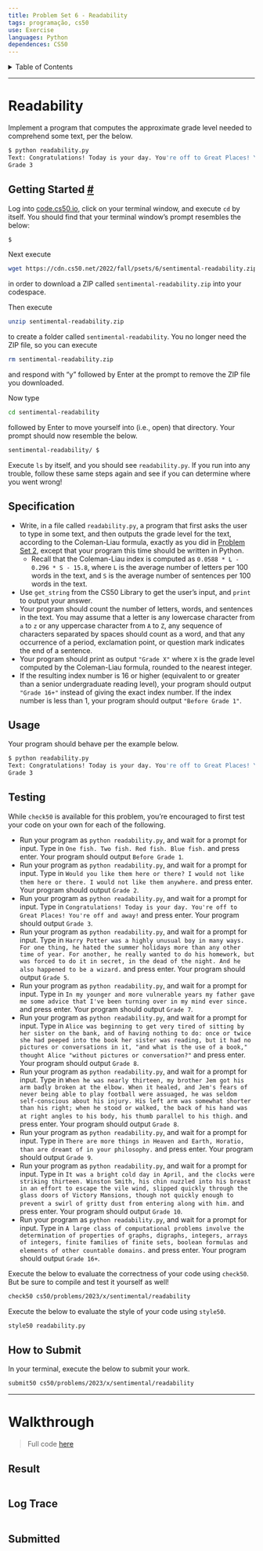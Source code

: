 ```yaml
---
title: Problem Set 6 - Readability
tags: programação, cs50
use: Exercise
languages: Python
dependences: CS50
---
```


<details> <summary>Table of Contents</summary>

- [Readability](#readability)
  - [Getting Started #](#getting-started-)
  - [Specification](#specification)
  - [Usage](#usage)
  - [Testing](#testing)
  - [How to Submit](#how-to-submit)
- [Walkthrough](#walkthrough)
  - [Result](#result)
  - [Log Trace](#log-trace)
  - [Submitted](#submitted)

</details>

---

# Readability

Implement a program that computes the approximate grade level needed to comprehend some text, per the below.

```bash
$ python readability.py
Text: Congratulations! Today is your day. You're off to Great Places! You're off and away!
Grade 3
```

## Getting Started [#](https://cs50.harvard.edu/x/2023/psets/6/readability//#getting-started)

Log into [code.cs50.io](https://code.cs50.io/), click on your terminal window, and execute `cd` by itself. You should find that your terminal window’s prompt resembles the below:

```bash
$
```

Next execute

```bash
wget https://cdn.cs50.net/2022/fall/psets/6/sentimental-readability.zip
```

in order to download a ZIP called `sentimental-readability.zip` into your codespace.

Then execute

```bash
unzip sentimental-readability.zip
```

to create a folder called `sentimental-readability`. You no longer need the ZIP file, so you can execute

```bash
rm sentimental-readability.zip
```

and respond with “y” followed by Enter at the prompt to remove the ZIP file you downloaded.

Now type

```bash
cd sentimental-readability
```

followed by Enter to move yourself into (i.e., open) that directory. Your prompt should now resemble the below.

```bash
sentimental-readability/ $
```

Execute `ls` by itself, and you should see `readability.py`. If you run into any trouble, follow these same steps again and see if you can determine where you went wrong!

## Specification

-   Write, in a file called `readability.py`, a program that first asks the user to type in some text, and then outputs the grade level for the text, according to the Coleman-Liau formula, exactly as you did in [Problem Set 2](https://cs50.harvard.edu/x/2023/psets/6/readability/../../2/), except that your program this time should be written in Python.
    -   Recall that the Coleman-Liau index is computed as `0.0588 * L - 0.296 * S - 15.8`, where `L` is the average number of letters per 100 words in the text, and `S` is the average number of sentences per 100 words in the text.
-   Use `get_string` from the CS50 Library to get the user’s input, and `print` to output your answer.
-   Your program should count the number of letters, words, and sentences in the text. You may assume that a letter is any lowercase character from `a` to `z` or any uppercase character from `A` to `Z`, any sequence of characters separated by spaces should count as a word, and that any occurrence of a period, exclamation point, or question mark indicates the end of a sentence.
-   Your program should print as output `"Grade X"` where `X` is the grade level computed by the Coleman-Liau formula, rounded to the nearest integer.
-   If the resulting index number is 16 or higher (equivalent to or greater than a senior undergraduate reading level), your program should output `"Grade 16+"` instead of giving the exact index number. If the index number is less than 1, your program should output `"Before Grade 1"`.

## Usage

Your program should behave per the example below.

```bash
$ python readability.py
Text: Congratulations! Today is your day. You're off to Great Places! You're off and away!
Grade 3
```

## Testing

While `check50` is available for this problem, you’re encouraged to first test your code on your own for each of the following.

-   Run your program as `python readability.py`, and wait for a prompt for input. Type in `One fish. Two fish. Red fish. Blue fish.` and press enter. Your program should output `Before Grade 1`.
-   Run your program as `python readability.py`, and wait for a prompt for input. Type in `Would you like them here or there? I would not like them here or there. I would not like them anywhere.` and press enter. Your program should output `Grade 2`.
-   Run your program as `python readability.py`, and wait for a prompt for input. Type in `Congratulations! Today is your day. You're off to Great Places! You're off and away!` and press enter. Your program should output `Grade 3`.
-   Run your program as `python readability.py`, and wait for a prompt for input. Type in `Harry Potter was a highly unusual boy in many ways. For one thing, he hated the summer holidays more than any other time of year. For another, he really wanted to do his homework, but was forced to do it in secret, in the dead of the night. And he also happened to be a wizard.` and press enter. Your program should output `Grade 5`.
-   Run your program as `python readability.py`, and wait for a prompt for input. Type in `In my younger and more vulnerable years my father gave me some advice that I've been turning over in my mind ever since.` and press enter. Your program should output `Grade 7`.
-   Run your program as `python readability.py`, and wait for a prompt for input. Type in `Alice was beginning to get very tired of sitting by her sister on the bank, and of having nothing to do: once or twice she had peeped into the book her sister was reading, but it had no pictures or conversations in it, "and what is the use of a book," thought Alice "without pictures or conversation?"` and press enter. Your program should output `Grade 8`.
-   Run your program as `python readability.py`, and wait for a prompt for input. Type in `When he was nearly thirteen, my brother Jem got his arm badly broken at the elbow. When it healed, and Jem's fears of never being able to play football were assuaged, he was seldom self-conscious about his injury. His left arm was somewhat shorter than his right; when he stood or walked, the back of his hand was at right angles to his body, his thumb parallel to his thigh.` and press enter. Your program should output `Grade 8`.
-   Run your program as `python readability.py`, and wait for a prompt for input. Type in `There are more things in Heaven and Earth, Horatio, than are dreamt of in your philosophy.` and press enter. Your program should output `Grade 9`.
-   Run your program as `python readability.py`, and wait for a prompt for input. Type in `It was a bright cold day in April, and the clocks were striking thirteen. Winston Smith, his chin nuzzled into his breast in an effort to escape the vile wind, slipped quickly through the glass doors of Victory Mansions, though not quickly enough to prevent a swirl of gritty dust from entering along with him.` and press enter. Your program should output `Grade 10`.
-   Run your program as `python readability.py`, and wait for a prompt for input. Type in `A large class of computational problems involve the determination of properties of graphs, digraphs, integers, arrays of integers, finite families of finite sets, boolean formulas and elements of other countable domains.` and press enter. Your program should output `Grade 16+`.

Execute the below to evaluate the correctness of your code using `check50`. But be sure to compile and test it yourself as well!

```bash
check50 cs50/problems/2023/x/sentimental/readability
```

Execute the below to evaluate the style of your code using `style50`.

```bash
style50 readability.py
```

## How to Submit

In your terminal, execute the below to submit your work.

```bash
submit50 cs50/problems/2023/x/sentimental/readability
```

---

# Walkthrough
> Full code [here](./src/)

## Result

```bash

```

## Log Trace 

```bash

```

## Submitted

```bash

```